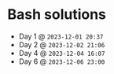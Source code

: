 # Bash solutions

- Day 1 @ `2023-12-01 20:37`
- Day 2 @ `2023-12-02 21:06`
- Day 4 @ `2023-12-04 16:07`
- Day 6 @ `2023-12-06 23:00`

